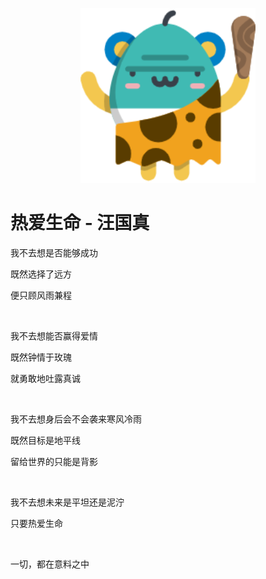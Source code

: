 <p align="center">
    <img width="280px" src="image/8040/q2.png" >
</p>


# 热爱生命 - 汪国真

我不去想是否能够成功

既然选择了远方

便只顾风雨兼程

<br/>

我不去想能否赢得爱情

既然钟情于玫瑰

就勇敢地吐露真诚

<br/>

我不去想身后会不会袭来寒风冷雨

既然目标是地平线

留给世界的只能是背影

<br/>

我不去想未来是平坦还是泥泞

只要热爱生命

<br/>

一切，都在意料之中